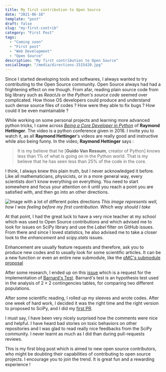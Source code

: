 ```yaml
---
title: My first contribution to Open Source
date: "2021-06-18"
template: "post"
draft: false
slug: "my-first-contrib"
category: "First Post"
tags:
  - "Coming soon"
  - "First post"
  - "Web Development"
  - "Open Source"
description: "My first contribution to Open Source"
socialImage: "/media/directions-1515420.jpg"
---
```


Since I started developing tools and softwares, I always wanted to try contributing to the Open Source community. Open Source always had had a frightening effect on me though. From afar, reading plain source code from big library such as *ReactJs* or the *Python's source code* seemed over complicated. How those OS developers could produce and understand such dense source files of codes ? How were they able to fix bugs ? How could it be even maintainable ?

While working on some personal projects and learning more advanced python tricks, I came across [*Being a Core Developer in Python*](https://youtu.be/voXVTjwnn-U?t=968) of __Raymond Hettinger__.
The video is a python conference given in 2016. I invite you to watch it, as all __Raymond Hettinger__'s videos are really good and instructive while also being funny. In the video, __Raymond Hettinger__ says :

> It is my believe that he [__Guido Van Rossum__, creator of Python] knows less than 1% of what is going on in the Python world.
> That is my believe that he has seen less than 25% of the code in the core.

I think, I always knew this plain truth, but I never acknowledged it before. Like all mathematicians, physicists, or in a more general way, every scientists don't know everything on everything. You need to start somewhere and focus your attention on it until you reach a point you are satisfied with, and then go into an other directions. 

![Image with a lot of different poles directions](/media/directions-1515420.jpg)
*This image represents well, how I was feeling before my first contribution. Which way should I take*

At that point, I had the great luck to have a very nice teacher at my school which was used to 
Open Source contributions and which advised me to look for issues on SciPy library and use the *Label* filter on GitHub issues. 
From there and since I loved statistics, he also advised me to take a closer look to the *enhancement* and *scipy.stats* issues. 

Enhancement are usually feature requests and therefore, ask you to produce new codes and to usually look for some scientific articles. It can be a new function or even an entire new submodule, like the [qMC's submodule proposal](https://github.com/scipy/scipy/issues/9695)

After some research, I ended up on this [issue](https://github.com/scipy/scipy/issues/11014) which
is a request for the implementation of [Barnard's Test](https://en.wikipedia.org/wiki/Barnard%27s_test).
Barnard's test is an hypothesis test used in the analysis of $2 \times 2$ contingencies tables, for comparing two different populations. 

After some scientific reading, I rolled up my sleeves and wrote codes. After one week of hard work,
I decided it was the right time and the right version to proposed to SciPy, and I did my [first PR](https://github.com/scipy/scipy/pull/13441). 

I must say, I have been very nicely surprised how the comments were nice and helpful. I have heard
bad stories on toxic behaviors on other repositories and I was glad to read really nice feedbacks from
the SciPy community. I never learnt as much as I did than during pull-requests reviews.

This is my first blog post which is aimed to new open source contributors, who might be doubting their capabilities of contributing to open source projects. I encourage you to join the trend. It is great fun and a rewarding experience ! 
